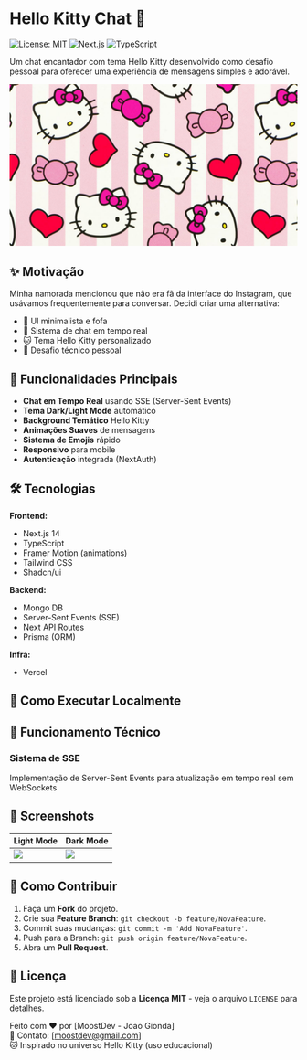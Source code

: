 # Hello Kitty Chat 💖

[![License: MIT](https://img.shields.io/badge/License-MIT-pink.svg)](https://opensource.org/licenses/MIT)
![Next.js](https://img.shields.io/badge/Next.js-14.2.3-black?logo=next.js)
![TypeScript](https://img.shields.io/badge/TypeScript-5.0.2-blue?logo=typescript)

Um chat encantador com tema Hello Kitty desenvolvido como desafio pessoal para oferecer uma experiência de mensagens simples e adorável.

<p align="center">
  <img src="public/hello-kitty-background.jpg" alt="Preview do Chat" width="600">
</p>

## ✨ Motivação

Minha namorada mencionou que não era fã da interface do Instagram, que usávamos frequentemente para conversar. Decidi criar uma alternativa:

- 🎨 UI minimalista e fofa
- 💬 Sistema de chat em tempo real
- 🐱 Tema Hello Kitty personalizado
- 🚀 Desafio técnico pessoal

## 🌟 Funcionalidades Principais

- **Chat em Tempo Real** usando SSE (Server-Sent Events)
- **Tema Dark/Light Mode** automático
- **Background Temático** Hello Kitty
- **Animações Suaves** de mensagens
- **Sistema de Emojis** rápido
- **Responsivo** para mobile
- **Autenticação** integrada (NextAuth)

## 🛠 Tecnologias

**Frontend:**
- Next.js 14
- TypeScript
- Framer Motion (animations)
- Tailwind CSS
- Shadcn/ui

**Backend:**
- Mongo DB
- Server-Sent Events (SSE)
- Next API Routes
- Prisma (ORM)

**Infra:**
- Vercel 

## 🚀 Como Executar Localmente

## 🔧 Funcionamento Técnico

### Sistema de SSE
Implementação de Server-Sent Events para atualização em tempo real sem WebSockets

## 📸 Screenshots
**Light Mode** | **Dark Mode**  
--- | ---  
<img src="public/screenshot-light.jpg" width="400"> | <img src="public/screenshot-dark.jpg" width="400">

## 🤝 Como Contribuir
1. Faça um **Fork** do projeto.
2. Crie sua **Feature Branch**: `git checkout -b feature/NovaFeature`.
3. Commit suas mudanças: `git commit -m 'Add NovaFeature'`.
4. Push para a Branch: `git push origin feature/NovaFeature`.
5. Abra um **Pull Request**.

## 📝 Licença
Este projeto está licenciado sob a **Licença MIT** - veja o arquivo `LICENSE` para detalhes.

Feito com ❤️ por [MoostDev - Joao Gionda]  
📧 Contato: [moostdev@gmail.com]  
🐱 Inspirado no universo Hello Kitty (uso educacional)
